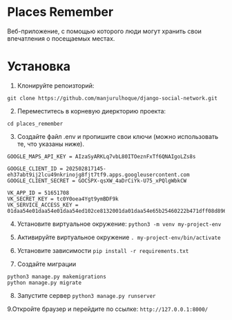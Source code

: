 # Places Remember

Веб-приложение, с помощью которого люди могут хранить свои впечатления о посещаемых местах.
# Установка

1. Клонируйте репоизторий:  

`git clone https://github.com/manjurulhoque/django-social-network.git`

2. Переместитесь в корневую диеркторию проекта:

 `cd places_remember`

3. Создайте файл .env и пропишите свои ключи (можно использовать те, что указаны ниже).
```
GOOGLE_MAPS_API_KEY = AIzaSyARKLq7vbL80ITOeznFxTf6QNAIgoLZs8s

GOOGLE_CLIENT_ID = 202502817145-eh37abt9ij2lcu49nkrinojg8fjt7tf9.apps.googleusercontent.com
GOOGLE_CLIENT_SECRET = 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

VK_APP_ID = 51651708
VK_SECRET_KEY = tc0Y0oea4Ygt9ymBDF9k
VK_SERVICE_ACCESS_KEY = 01daa54e01daa54e01daa54ed102ce8132001da01daa54e65b25460222b471dff08d896
```
4. Установите виртуальное окружение:
`python3 -m venv my-project-env`
 
5. Активируйте виртуальное окружение
`. my-project-env/bin/activate`

6. Установите зависимости
`pip install -r requirements.txt`
 
7. Создайте миграции
```
python3 manage.py makemigrations
python manage.py migrate
```

8. Запустите сервер
`python3 manage.py runserver`

9.Откройте браузер и перейдите по ссылке: `http://127.0.0.1:8000/`
